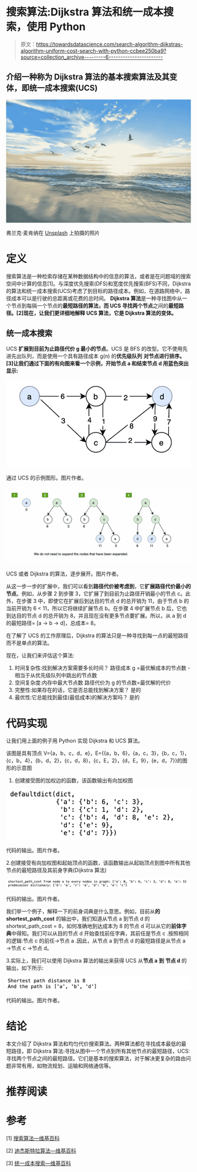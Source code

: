 # 搜索算法:Dijkstra 算法和统一成本搜索，使用 Python

> 原文：<https://towardsdatascience.com/search-algorithm-dijkstras-algorithm-uniform-cost-search-with-python-ccbee250ba9?source=collection_archive---------6----------------------->

## 介绍一种称为 Dijkstra 算法的基本搜索算法及其变体，即统一成本搜索(UCS)

![](img/9e00cc32910e802292f5f212ef859291.png)

弗兰克·麦肯纳在 [Unsplash](https://unsplash.com/) 上拍摄的照片

# **定义**

搜索算法是一种检索存储在某种数据结构中的信息的算法，或者是在问题域的搜索空间中计算的信息[1]。与深度优先搜索(DFS)和宽度优先搜索(BFS)不同，Dijkstra 的算法和统一成本搜索(UCS)考虑了到目标的路径成本。例如，在道路网络中，路径成本可以是行驶的总距离或花费的总时间。 **Dijkstra 算法**是一种寻找图中从一个节点到每隔一个节点的**最短路径的算法，而 **UCS** 寻找两个节点**之间的**最短路径。[2]现在，让我们更详细地解释 UCS 算法，它是 Dijkstra 算法的变体。**

## 统一成本搜索

UCS **扩展到目前为止路径代价 g 最小的节点**。UCS 是 BFS 的改型。它不使用先进先出队列，而是使用一个具有路径成本 g(n) 的**优先级队列** **对节点进行排序。[3]让我们通过下面的有向图来看一个示例，开始节点 a 和结束节点 d 用蓝色突出显示:**

![](img/4625cc385f810cc86a6fa32229d395be.png)

通过 UCS 的示例图形。图片作者。

![](img/6b54006016b3f42dd9e0ef731917726b.png)

UCS 或者 Dijkstra 的算法，逐步展开。图片作者。

从这一步一步的扩展中，我们可以看到**路径代价被考虑到**，它**扩展路径代价最小的节点**。例如，从步骤 2 到步骤 3，它扩展了到目前为止路径开销最小的节点 c。此外，在步骤 3 中，即使它在扩展后到达目的节点 d 的总开销为 11，由于节点 b 的当前开销为 6 < 11，所以它将继续扩展节点 b。在步骤 4 中扩展节点 b 后，它也到达目的节点 d 的总开销为 8，并且现在没有更多节点要扩展。所以，从 a 到 d 的最短路径= [a → b → d]，总成本= 8。

在了解了 UCS 的工作原理后，Dijkstra 的算法只是一种寻找到每一点的最短路径而不是单点的算法。

现在，让我们来评估这个算法:

1.  时间复杂性:找到解决方案需要多长时间？
    路径成本 g =最优解成本的节点数
    -相当于从优先级队列中跳出的节点数
2.  空间复杂度:内存中最大节点数
    路径代价为 g 的节点数=最优解的代价
3.  完整性:如果存在的话，它是否总能找到解决方案？
    是的
4.  最优性:它总能找到最佳(最低成本)的解决方案吗？
    是的

# 代码实现

让我们用上面的例子用 Python 实现 Dijkstra 和 UCS 算法。

该图是具有顶点 V={a，b，c，d，e}，E={{a，b，6}，{a，c，3}，{b，c，1}，{c，b，4}，{b，d，2}，{c，d，8}，{c，E，2}，{d，E，9}，{e，d，7}}的图形的示意图

1.  创建接受图的加权边的函数，该函数输出有向加权图

![](img/248ed62844d2ce13fadbb746fa91a248.png)

代码的输出。图片作者。

2.创建接受有向加权图和起始顶点的函数，该函数输出从起始顶点到图中所有其他节点的最短路径及其前身字典(Dijkstra 算法)

![](img/8717227d055160a97314427c4dcbb0dd.png)

代码的输出。图片作者。

我们举一个例子，解释一下的前身词典是什么意思。例如，目前从**的 shortest_path_cost** 的输出中，我们知道从节点 a 到节点 d 的 shortest_path_cost = 8，如何准确地到达成本为 8 的节点 d 可以从它的**前体字典**中得知。我们可以从目的节点 d 开始查找前任字典，其前任是节点 c .按照相同的逻辑:节点 c 的前任→节点 a .因此，从节点 a 到节点 d 的最短路径是从节点 a →节点 c →节点 d。

3.实际上，我们可以使用 Dijkstra 算法的输出来获得 UCS 从**节点 a** **到** **节点 d** 的输出，如下所示:

![](img/fe732a8ad999241c1ec86ce38ee21a93.png)

代码的输出。图片作者。

# 结论

本文介绍了 Dijkstra 算法和均匀代价搜索算法。两种算法都在寻找成本最低的最短路径，即 Dijkstra 算法:寻找从图中一个节点到所有其他节点的最短路径，UCS:寻找两个节点之间的最短路径。它们是基本的搜索算法，对于解决更复杂的路由问题非常有用，如物流规划、运输和网络通信等。

# 推荐阅读

</search-algorithm-depth-first-search-with-python-1f10da161980>  </search-algorithm-breadth-first-search-with-python-50571a9bb85e>  

# 参考

[1] [搜索算法—维基百科](https://en.wikipedia.org/wiki/Search_algorithm)

[2] [迪杰斯特拉算法—维基百科](https://en.wikipedia.org/wiki/Dijkstra%27s_algorithm#Practical_optimizations_and_infinite_graphs)

[3] [统一成本搜索—维基百科](https://en.wikipedia.org/?title=Uniform-cost_search&redirect=no)